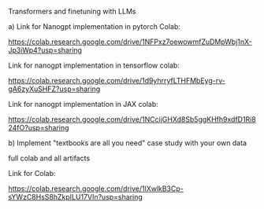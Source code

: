 Transformers and finetuning with LLMs 


a) 
Link for Nanogpt implementation in pytorch Colab:

https://colab.research.google.com/drive/1NFPxz7oewowmfZuDMpWbj1nX-Jp3iWp4?usp=sharing

Link for nanogpt implementation in tensorflow colab:

https://colab.research.google.com/drive/1d9yhrryfLTHFMbEyg-rv-gA6zyXuSHFZ?usp=sharing

Link for nanogpt implementation in JAX colab:

https://colab.research.google.com/drive/1NCcijGHXd8Sb5ggKHfh9xdfD1Ri824fO?usp=sharing


b) Implement "textbooks are all you need" case study with your own data

full colab and all artifacts

Link for Colab:

https://colab.research.google.com/drive/1lXwlkB3Cp-sYWzC8HsS8hZkpILU17VIn?usp=sharing
